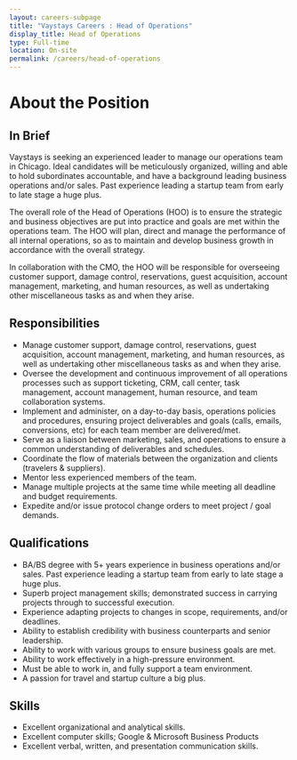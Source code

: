 ```yaml
---
layout: careers-subpage
title: "Vaystays Careers : Head of Operations"
display_title: Head of Operations
type: Full-time
location: On-site
permalink: /careers/head-of-operations
---
```


# About the Position
## In Brief
Vaystays is seeking an experienced leader to manage our operations team in Chicago. Ideal candidates will be meticulously organized, willing and able to hold subordinates accountable, and have a background leading business operations and/or sales. Past experience leading a startup team from early to late stage a huge plus.

The overall role of the Head of Operations (HOO) is to ensure the strategic and business objectives are put into practice and goals are met within the operations team. The HOO will plan, direct and manage the performance of all internal operations, so as to maintain and develop business growth in accordance with the overall strategy.

In collaboration with the CMO, the HOO will be responsible for overseeing customer support, damage control, reservations, guest acquisition, account management, marketing, and human resources, as well as undertaking other miscellaneous tasks as and when they arise.

## Responsibilities
* Manage customer support, damage control, reservations, guest acquisition, account management, marketing, and human resources, as well as undertaking other miscellaneous tasks as and when they arise.
* Oversee the development and continuous improvement of all operations processes such as support ticketing, CRM, call center, task management, account management, human resource, and team collaboration systems.
* Implement and administer, on a day-to-day basis, operations policies and procedures, ensuring project deliverables and goals (calls, emails, conversions, etc) for each team member are delivered/met.
* Serve as a liaison between marketing, sales, and operations to ensure a common understanding of deliverables and schedules.
* Coordinate the flow of materials between the organization and clients (travelers & suppliers).
* Mentor less experienced members of the team.
* Manage multiple projects at the same time while meeting all deadline and budget requirements.
* Expedite and/or issue protocol change orders to meet project / goal demands.

## Qualifications
* BA/BS degree with 5+ years experience in business operations and/or sales. Past experience leading a startup team from early to late stage a huge plus.
* Superb project management skills; demonstrated success in carrying projects through to successful execution.
* Experience adapting projects to changes in scope, requirements, and/or deadlines.
* Ability to establish credibility with business counterparts and senior leadership.
* Ability to work with various groups to ensure business goals are met.
* Ability to work effectively in a high-pressure environment.
* Must be able to work in, and fully support a team environment.
* A passion for travel and startup culture a big plus.

## Skills
* Excellent organizational and analytical skills.
* Excellent computer skills; Google & Microsoft Business Products
* Excellent verbal, written, and presentation communication skills.
